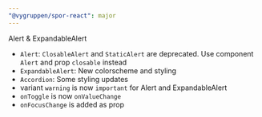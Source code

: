 ```yaml
---
"@vygruppen/spor-react": major
---
```


Alert & ExpandableAlert

- `Alert`: `ClosableAlert` and `StaticAlert` are deprecated. Use component `Alert` and prop `closable` instead
- `ExpandableAlert`: New colorscheme and styling
- `Accordion`: Some styling updates
- variant `warning` is now `important` for Alert and ExpandableAlert
- `onToggle` is now `onValueChange`
- `onFocusChange` is added as prop

